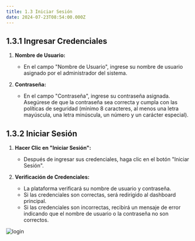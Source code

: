 ```yaml
---
title: 1.3 Iniciar Sesión
date: 2024-07-23T08:54:00.000Z
---
```

## 1.3.1 Ingresar Credenciales

1. **Nombre de Usuario:**

   * En el campo "Nombre de Usuario", ingrese su nombre de usuario asignado por el administrador del sistema.
2. **Contraseña:**

   * En el campo "Contraseña", ingrese su contraseña asignada. Asegúrese de que la contraseña sea correcta y cumpla con las políticas de seguridad (mínimo 8 caracteres, al menos una letra mayúscula, una letra minúscula, un número y un carácter especial).

## 1.3.2 Iniciar Sesión

1. **Hacer Clic en "Iniciar Sesión":**

   * Después de ingresar sus credenciales, haga clic en el botón "Iniciar Sesión".
2. **Verificación de Credenciales:**

   * La plataforma verificará su nombre de usuario y contraseña.
   * Si las credenciales son correctas, será redirigido al dashboard principal.
   * Si las credenciales son incorrectas, recibirá un mensaje de error indicando que el nombre de usuario o la contraseña no son correctos.

![login](/images/uploads/inicio_de_sesion.gif "Inicio de sesión")
